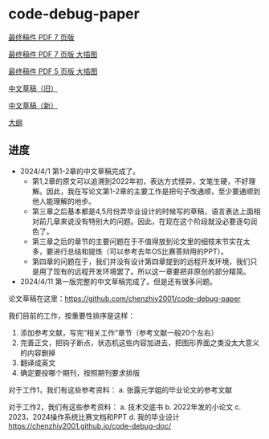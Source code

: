 # code-debug-paper

[最终稿件 PDF 7 页版](./pdf-complete-small-diagram/基于%20GDB%20的内核与用户空间同步调试.pdf)

[最终稿件 PDF 7 页版 大插图](./pdf-complete-big-diagram/基于%20GDB%20的内核与用户空间同步调试.pdf)

[最终稿件 PDF 5 页版 大插图](./pdf-5pages/5页版%20-%20基于%20GDB%20的内核与用户空间同步调试.pdf)

[中文草稿（旧）](./cn-draft.md)

[中文草稿（新）](./cn-draft-2.md)

[大纲](./outline.md)

## 进度

- 2024/4/1 第1-2章的中文草稿完成了。
  - 第1,2章的原文可以追溯到2022年初，表达方式怪异，文笔生硬，不好理解。因此，我在写论文第1-2章的主要工作是把句子改通顺，至少要通顺到他人能理解的地步。
  - 第三章之后基本都是4,5月份弄毕业设计的时候写的草稿，语言表达上面相对前几章来说没有特别大的问题。因此，在现在这个阶段就没必要逐句润色了。
  - 第三章之后的章节的主要问题在于不值得放到论文里的细枝末节实在太多，要进行总结和提炼（可以参考去年OS比赛答辩用的PPT）。
  - 第四章的问题在于，我们并没有设计第四章提到的远程开发环境，我们只是用了现有的远程开发环境罢了。所以这一章要把非原创的部分精简。
- 2024/4/11 第一版完整的中文草稿完成了。但是还有很多问题。

论文草稿在这里：https://github.com/chenzhiy2001/code-debug-paper

我们目前的工作，按重要性排序是这样：

1. 添加参考文献，写完“相关工作”章节（参考文献一般20个左右）
2. 完善正文，把钩子断点，状态机这些内容加进去，把图形界面之类没太大意义的内容删掉
3. 翻译成英文
4. 确定要投哪个期刊，按照期刊要求排版

对于工作1，我们有这些参考资料：
a. 张露元学姐的毕业论文的参考文献

对于工作2，我们有这些参考资料：
a. 技术交底书
b. 2022年发的小论文
c. 2023，2024操作系统比赛文档和PPT
d. 我的毕业设计 https://chenzhiy2001.github.io/code-debug-doc/